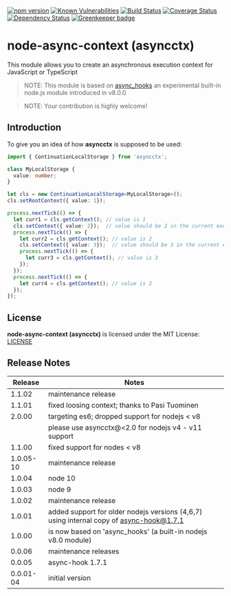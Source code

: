 [![npm version](https://badge.fury.io/js/asyncctx.svg)](https://badge.fury.io/js/asyncctx)
[![Known Vulnerabilities](https://snyk.io/test/github/gms1/node-async-context/badge.svg)](https://snyk.io/test/github/gms1/node-async-context)
[![Build Status](https://api.travis-ci.org/gms1/node-async-context.svg?branch=master)](https://travis-ci.org/gms1/node-async-context)
[![Coverage Status](https://coveralls.io/repos/github/gms1/node-async-context/badge.svg?branch=master)](https://coveralls.io/github/gms1/node-async-context?branch=master)
[![Dependency Status](https://david-dm.org/gms1/node-async-context.svg)](https://david-dm.org/gms1/node-async-context)
[![Greenkeeper badge](https://badges.greenkeeper.io/gms1/node-async-context.svg)](https://greenkeeper.io/)

# node-async-context (asyncctx)

This module allows you to create an asynchronous execution context for JavaScript or TypeScript

> NOTE: This module is based on [async_hooks](https://github.com/nodejs/node/blob/master/doc/api/async_hooks.md) an experimental built-in node.js module introduced in v8.0.0

> NOTE: Your contribution is highly welcome!

## Introduction

To give you an idea of how **asyncctx** is supposed to be used:

```TypeScript
import { ContinuationLocalStorage } from 'asyncctx';

class MyLocalStorage {
  value: number;
}

let cls = new ContinuationLocalStorage<MyLocalStorage>();
cls.setRootContext({ value: 1});

process.nextTick(() => {
  let curr1 = cls.getContext(); // value is 1
  cls.setContext({ value: 2});  // value should be 2 in the current execution context and below
  process.nextTick(() => {
    let curr2 = cls.getContext(); // value is 2
    cls.setContext({ value: 3});  // value should be 3 in the current execution context and below
    process.nextTick(() => {
      let curr3 = cls.getContext(); // value is 3
    });
  });
  process.nextTick(() => {
    let curr4 = cls.getContext(); // value is 2
  });
});
```

## License

**node-async-context (asyncctx)** is licensed under the MIT License:
[LICENSE](./LICENSE)

## Release Notes

| Release   | Notes                                                                                   |
| --------- | --------------------------------------------------------------------------------------- |
| 1.1.02    | maintenance release                                                                     |
| 1.1.01    | fixed loosing context; thanks to Pasi Tuominen                                          |
| 2.0.00    | targeting es6; dropped support for nodejs < v8                                          |
|           | please use asyncctx@<2.0 for nodejs v4 - v11 support                                    |
| 1.1.00    | fixed support for nodes < v8                                                            |
| 1.0.05-10 | maintenance release                                                                     |
| 1.0.04    | node 10                                                                                 |
| 1.0.03    | node 9                                                                                  |
| 1.0.02    | maintenance release                                                                     |
| 1.0.01    | added support for older nodejs versions (4,6,7) using internal copy of async-hook@1.7.1 |
| 1.0.00    | is now based on 'async_hooks' (a built-in nodejs v8.0 module)                           |
| 0.0.06    | maintenance releases                                                                    |
| 0.0.05    | async-hook 1.7.1                                                                        |
| 0.0.01-04 | initial version                                                                         |
